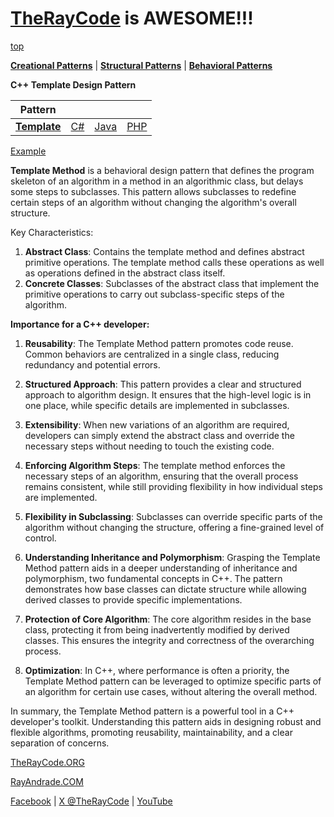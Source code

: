 # [TheRayCode](../../../README.md) is AWESOME!!!

[top](../README.md)

**[Creational Patterns](../../Creational/README.md)** | **[Structural Patterns](../../Structural/README.md)** | **[Behavioral Patterns](../README.md)**

**C++ Template Design Pattern**

|Pattern|   |   |   |
|---|---|---|---|
| [**Template**](README.md) | [C#](../../../Csharp/Behavioral/Template/README.md) | [Java](../../../Java/Behavioral/Template/README.md) | [PHP](../../../PHP/Behavioral/Template/README.md) |

[Example](Example/README.md)

**Template Method** is a behavioral design pattern that defines the program skeleton of an algorithm in a method in an algorithmic class, but delays some steps to subclasses. This pattern allows subclasses to redefine certain steps of an algorithm without changing the algorithm's overall structure.

Key Characteristics:
1. **Abstract Class**: Contains the template method and defines abstract primitive operations. The template method calls these operations as well as operations defined in the abstract class itself.
2. **Concrete Classes**: Subclasses of the abstract class that implement the primitive operations to carry out subclass-specific steps of the algorithm.

**Importance for a C++ developer:**

1. **Reusability**: The Template Method pattern promotes code reuse. Common behaviors are centralized in a single class, reducing redundancy and potential errors.
 
2. **Structured Approach**: This pattern provides a clear and structured approach to algorithm design. It ensures that the high-level logic is in one place, while specific details are implemented in subclasses.

3. **Extensibility**: When new variations of an algorithm are required, developers can simply extend the abstract class and override the necessary steps without needing to touch the existing code.

4. **Enforcing Algorithm Steps**: The template method enforces the necessary steps of an algorithm, ensuring that the overall process remains consistent, while still providing flexibility in how individual steps are implemented.

5. **Flexibility in Subclassing**: Subclasses can override specific parts of the algorithm without changing the structure, offering a fine-grained level of control.

6. **Understanding Inheritance and Polymorphism**: Grasping the Template Method pattern aids in a deeper understanding of inheritance and polymorphism, two fundamental concepts in C++. The pattern demonstrates how base classes can dictate structure while allowing derived classes to provide specific implementations.

7. **Protection of Core Algorithm**: The core algorithm resides in the base class, protecting it from being inadvertently modified by derived classes. This ensures the integrity and correctness of the overarching process.

8. **Optimization**: In C++, where performance is often a priority, the Template Method pattern can be leveraged to optimize specific parts of an algorithm for certain use cases, without altering the overall method.

In summary, the Template Method pattern is a powerful tool in a C++ developer's toolkit. Understanding this pattern aids in designing robust and flexible algorithms, promoting reusability, maintainability, and a clear separation of concerns.

[TheRayCode.ORG](https://www.TheRayCode.org)

[RayAndrade.COM](https://www.RayAndrade.com)

[Facebook](https://www.facebook.com/TheRayCode/) | [X @TheRayCode](https://www.x.com/TheRayCode/) | [YouTube](https://www.youtube.com/TheRayCode/)
